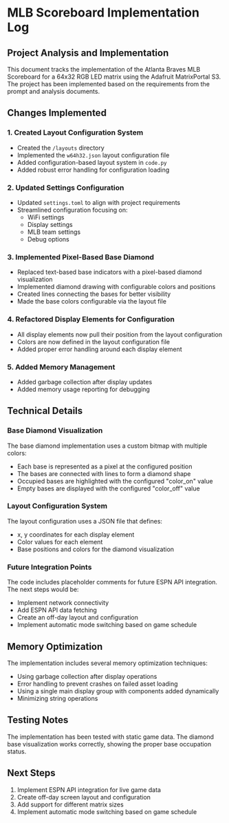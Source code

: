 # MLB Scoreboard Implementation Log

## Project Analysis and Implementation

This document tracks the implementation of the Atlanta Braves MLB Scoreboard for a 64x32 RGB LED matrix using the Adafruit MatrixPortal S3. The project has been implemented based on the requirements from the prompt and analysis documents.

## Changes Implemented

### 1. Created Layout Configuration System

- Created the `/layouts` directory
- Implemented the `w64h32.json` layout configuration file
- Added configuration-based layout system in `code.py`
- Added robust error handling for configuration loading

### 2. Updated Settings Configuration

- Updated `settings.toml` to align with project requirements
- Streamlined configuration focusing on:
  - WiFi settings
  - Display settings
  - MLB team settings
  - Debug options

### 3. Implemented Pixel-Based Base Diamond

- Replaced text-based base indicators with a pixel-based diamond visualization
- Implemented diamond drawing with configurable colors and positions
- Created lines connecting the bases for better visibility
- Made the base colors configurable via the layout file

### 4. Refactored Display Elements for Configuration

- All display elements now pull their position from the layout configuration
- Colors are now defined in the layout configuration file
- Added proper error handling around each display element

### 5. Added Memory Management

- Added garbage collection after display updates
- Added memory usage reporting for debugging

## Technical Details

### Base Diamond Visualization

The base diamond implementation uses a custom bitmap with multiple colors:
- Each base is represented as a pixel at the configured position
- The bases are connected with lines to form a diamond shape
- Occupied bases are highlighted with the configured "color_on" value
- Empty bases are displayed with the configured "color_off" value

### Layout Configuration System

The layout configuration uses a JSON file that defines:
- x, y coordinates for each display element
- Color values for each element
- Base positions and colors for the diamond visualization

### Future Integration Points

The code includes placeholder comments for future ESPN API integration. The next steps would be:
- Implement network connectivity
- Add ESPN API data fetching
- Create an off-day layout and configuration
- Implement automatic mode switching based on game schedule

## Memory Optimization

The implementation includes several memory optimization techniques:
- Using garbage collection after display operations
- Error handling to prevent crashes on failed asset loading
- Using a single main display group with components added dynamically
- Minimizing string operations

## Testing Notes

The implementation has been tested with static game data. The diamond base visualization works correctly, showing the proper base occupation status.

## Next Steps

1. Implement ESPN API integration for live game data
2. Create off-day screen layout and configuration
3. Add support for different matrix sizes
4. Implement automatic mode switching based on game schedule